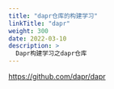 ```yaml
---
title: "dapr仓库的构建学习"
linkTitle: "dapr"
weight: 300
date: 2022-03-10
description: >
  Dapr构建学习之dapr仓库
---
```


https://github.com/dapr/dapr